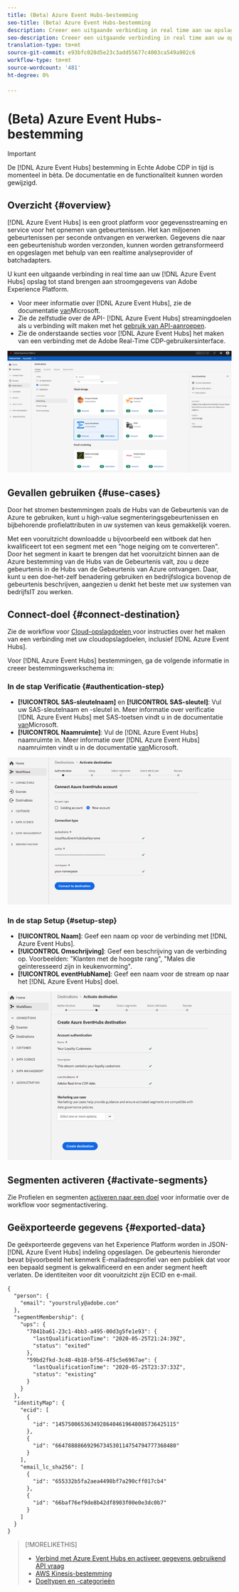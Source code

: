 ```yaml
---
title: (Beta) Azure Event Hubs-bestemming
seo-title: (Beta) Azure Event Hubs-bestemming
description: Creeer een uitgaande verbinding in real time aan uw opslag van de Hubs van de Azure Gebeurtenis aan stroomgegevens van Experience Platform.
seo-description: Creeer een uitgaande verbinding in real time aan uw opslag van de Hubs van de Azure Gebeurtenis aan stroomgegevens van Experience Platform.
translation-type: tm+mt
source-git-commit: e93bfc028d5e23c3add55677c4003ca549a902c6
workflow-type: tm+mt
source-wordcount: '481'
ht-degree: 0%

---
```



# (Beta) Azure Event Hubs-bestemming

>[!IMPORTANT]
>
>De [!DNL Azure Event Hubs] bestemming in Echte Adobe CDP in tijd is momenteel in bèta. De documentatie en de functionaliteit kunnen worden gewijzigd.

## Overzicht {#overview}

[!DNL Azure Event Hubs] is een groot platform voor gegevensstreaming en service voor het opnemen van gebeurtenissen. Het kan miljoenen gebeurtenissen per seconde ontvangen en verwerken. Gegevens die naar een gebeurtenishub worden verzonden, kunnen worden getransformeerd en opgeslagen met behulp van een realtime analyseprovider of batchadapters.

U kunt een uitgaande verbinding in real time aan uw [!DNL Azure Event Hubs] opslag tot stand brengen aan stroomgegevens van Adobe Experience Platform.

* Voor meer informatie over [!DNL Azure Event Hubs], zie de documentatie [van](https://docs.microsoft.com/en-us/azure/event-hubs/event-hubs-about)Microsoft.
* Zie de zelfstudie over de API- [!DNL Azure Event Hubs] streamingdoelen als u verbinding wilt maken met het [gebruik van API-aanroepen](/help/rtcdp/destinations/streaming-destinations-api-tutorial.md).
* Zie de onderstaande secties voor [!DNL Azure Event Hubs] het maken van een verbinding met de Adobe Real-Time CDP-gebruikersinterface.

![AWS Kinesis in de gebruikersinterface](/help/rtcdp/destinations/assets/azure-event-hubs-destination.png)

## Gevallen gebruiken {#use-cases}

Door het stromen bestemmingen zoals de Hubs van de Gebeurtenis van de Azure te gebruiken, kunt u high-value segmenteringsgebeurtenissen en bijbehorende profielattributen in uw systemen van keus gemakkelijk voeren.

Met een vooruitzicht downloadde u bijvoorbeeld een witboek dat hen kwalificeert tot een segment met een &quot;hoge neiging om te converteren&quot;. Door het segment in kaart te brengen dat het vooruitzicht binnen aan de Azure bestemming van de Hubs van de Gebeurtenis valt, zou u deze gebeurtenis in de Hubs van de Gebeurtenis van Azure ontvangen. Daar, kunt u een doe-het-zelf benadering gebruiken en bedrijfslogica bovenop de gebeurtenis beschrijven, aangezien u denkt het beste met uw systemen van bedrijfsIT zou werken.

## Connect-doel {#connect-destination}

Zie de workflow voor [Cloud-opslagdoelen ](/help/rtcdp/destinations/cloud-storage-destinations-workflow.md)voor instructies over het maken van een verbinding met uw cloudopslagdoelen, inclusief [!DNL Azure Event Hubs].

Voor [!DNL Azure Event Hubs] bestemmingen, ga de volgende informatie in creeer bestemmingswerkschema in:

### In de stap Verificatie {#authentication-step}

* **[!UICONTROL SAS-sleutelnaam]** en **[!UICONTROL SAS-sleutel]**: Vul uw SAS-sleutelnaam en -sleutel in. Meer informatie over verificatie [!DNL Azure Event Hubs] met SAS-toetsen vindt u in de documentatie [van](https://docs.microsoft.com/en-us/azure/event-hubs/authenticate-shared-access-signature)Microsoft.
* **[!UICONTROL Naamruimte]**: Vul de [!DNL Azure Event Hubs] naamruimte in. Meer informatie over [!DNL Azure Event Hubs] naamruimten vindt u in de documentatie [van](https://docs.microsoft.com/en-us/azure/event-hubs/event-hubs-create#create-an-event-hubs-namespace)Microsoft.

![Invoer vereist in de verificatiestap](/help/rtcdp/destinations/assets/event-hubs-authentication.png)

### In de stap Setup {#setup-step}

* **[!UICONTROL Naam]**: Geef een naam op voor de verbinding met [!DNL Azure Event Hubs].
* **[!UICONTROL Omschrijving]**: Geef een beschrijving van de verbinding op.  Voorbeelden: &quot;Klanten met de hoogste rang&quot;, &quot;Males die geïnteresseerd zijn in keukenvorming&quot;.
* **[!UICONTROL eventHubName]**: Geef een naam voor de stream op naar het [!DNL Azure Event Hubs] doel.

![Gegevens vereist in de installatiestap](/help/rtcdp/destinations/assets/event-hubs-setup-step.png)

## Segmenten activeren {#activate-segments}

Zie Profielen en segmenten [activeren naar een doel](/help/rtcdp/destinations/activate-destinations.md) voor informatie over de workflow voor segmentactivering.


## Geëxporteerde gegevens {#exported-data}

De geëxporteerde gegevens van het Experience Platform worden in JSON- [!DNL Azure Event Hubs] indeling opgeslagen. De gebeurtenis hieronder bevat bijvoorbeeld het kenmerk E-mailadresprofiel van een publiek dat voor een bepaald segment is gekwalificeerd en een ander segment heeft verlaten. De identiteiten voor dit vooruitzicht zijn ECID en e-mail.

```
{
  "person": {
    "email": "yourstruly@adobe.con"
  },
  "segmentMembership": {
    "ups": {
      "7841ba61-23c1-4bb3-a495-00d3g5fe1e93": {
        "lastQualificationTime": "2020-05-25T21:24:39Z",
        "status": "exited"
      },
      "59bd2fkd-3c48-4b18-bf56-4f5c5e6967ae": {
        "lastQualificationTime": "2020-05-25T23:37:33Z",
        "status": "existing"
      }
    }
  },
  "identityMap": {
    "ecid": [
      {
        "id": "14575006536349286404619648085736425115"
      },
      {
        "id": "66478888669296734530114754794777368480"
      }
    ],
    "email_lc_sha256": [
      {
        "id": "655332b5fa2aea4498bf7a290cff017cb4"
      },
      {
        "id": "66baf76ef9de8b42df8903f00e0e3dc0b7"
      }
    ]
  }
}
```


>[!MORELIKETHIS]
>
>* [Verbind met Azure Event Hubs en activeer gegevens gebruikend API vraag](/help/rtcdp/destinations/streaming-destinations-api-tutorial.md)
>* [AWS Kinesis-bestemming](/help/rtcdp/destinations/amazon-kinesis-destination.md)
>* [Doeltypen en -categorieën](/help/rtcdp/destinations/destination-types.md)